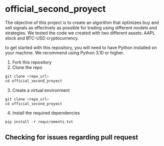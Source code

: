 # official_second_proyect
The objective of this project is to create an algorithm that optimizes buy and sell signals as effectively as possible for trading using different models and strategies. We tested the code we created with two different assets: AAPL stock and BTC-USD cryptocurrency.

to get started with this repository, you will need to have Python installed on your machine. We recommend using Python 3.10 or higher.

1. Fork this repository
2. Clone the repo

```python
git clone <repo_url>
cd official_second_proyect
```
3. Create a virtual environment

```python
git clone <repo_url>
cd official_second_proyect
```
4. Install the required dependencies

```python
pip install -r requirements.txt 
```
## Checking for issues regarding pull request
